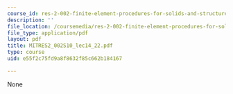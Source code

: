 ```yaml
---
course_id: res-2-002-finite-element-procedures-for-solids-and-structures-spring-2010
description: ''
file_location: /coursemedia/res-2-002-finite-element-procedures-for-solids-and-structures-spring-2010/e55f2c75fd9a8f8632f85c662b184167_MITRES2_002S10_lec14_22.pdf
file_type: application/pdf
layout: pdf
title: MITRES2_002S10_lec14_22.pdf
type: course
uid: e55f2c75fd9a8f8632f85c662b184167

---
```

None